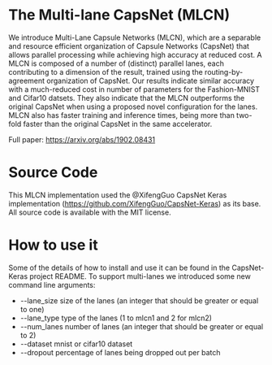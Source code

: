 # The Multi-lane CapsNet (MLCN)

We introduce Multi-Lane Capsule Networks (MLCN), which are a separable and resource efficient organization of Capsule Networks (CapsNet) that allows parallel processing while achieving high accuracy at reduced cost. A MLCN is composed of a number of (distinct) parallel lanes, each contributing to a dimension of the result, trained using the routing-by-agreement organization of CapsNet. Our results indicate similar accuracy with a much-reduced cost in number of parameters for the Fashion-MNIST and Cifar10 datsets. They also indicate that the MLCN outperforms the original CapsNet when using a proposed novel configuration for the lanes. MLCN also has faster training and inference times, being more than two-fold faster than the original CapsNet in the same accelerator. 

Full paper: https://arxiv.org/abs/1902.08431

# Source Code
This MLCN implementation used the @XifengGuo CapsNet Keras implementation (https://github.com/XifengGuo/CapsNet-Keras) as its base. All source code is available with the MIT license. 

# How to use it

Some of the details of how to install and use it can be found in the CapsNet-Keras project README. To support multi-lanes we introduced some new command line arguments:

- --lane_size  size of the lanes (an integer that should be greater or equal to one)
- --lane_type  type of the lanes (1 to mlcn1 and 2 for mlcn2)
- --num_lanes  number of lanes (an integer that should be greater or equal to 2)
- --dataset    mnist or cifar10 dataset
- --dropout    percentage of lanes being dropped out per batch
